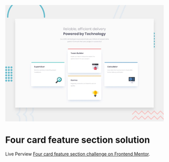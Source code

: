 ![Design preview for the Four card feature section coding challenge](./design/desktop-preview.jpg)

# Four card feature section solution

Live Perview [Four card feature section challenge on Frontend Mentor](https://www.frontendmentor.io/challenges/four-card-feature-section-weK1eFYK).